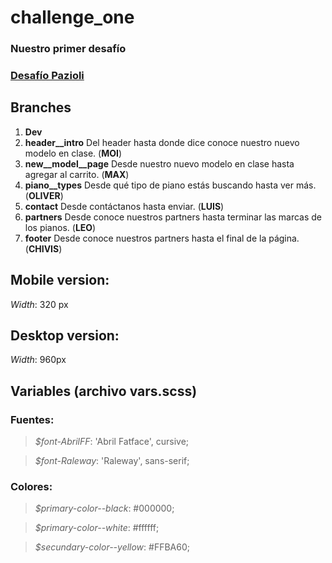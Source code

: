 # challenge_one
### Nuestro primer desafío

### [Desafío Pazioli](https://www.figma.com/file/giXXoPIimHsd22eq5a3MRf/desafio-pazioli?type=design&node-id=3-159&t=bSkLuTP5osvR5WjA-0 "Desafio Pazioli")
 
## Branches
1. **Dev**
2. **header__intro** Del header hasta donde dice conoce nuestro nuevo modelo en clase. (**MOI**)
3. **new__model__page** Desde nuestro nuevo modelo en clase hasta agregar al carrito. (**MAX**)
4. **piano__types** Desde qué tipo de piano estás buscando hasta ver más. (**OLIVER**)
5. **contact** Desde contáctanos hasta enviar. (**LUIS**)
6. **partners** Desde conoce nuestros partners hasta terminar las marcas de los pianos. (**LEO**)
7. **footer** Desde conoce nuestros partners hasta el final de la página. (**CHIVIS**)

## Mobile version:
*Width*: 320 px

## Desktop version:
*Width*: 960px

## Variables (archivo vars.scss)

### Fuentes:

> *$font-AbrilFF*: 'Abril Fatface', cursive;

> *$font-Raleway*: 'Raleway', sans-serif; 

### Colores:

> *$primary-color--black*: #000000;

> *$primary-color--white*: #ffffff;

> *$secundary-color--yellow*: #FFBA60;
